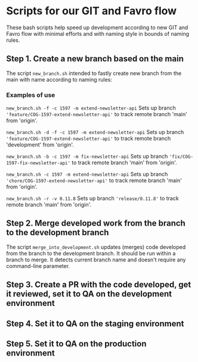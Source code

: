 # Scripts for our GIT and Favro flow

These bash scripts help speed up development according to new GIT and Favro flow
with minimal efforts and with naming style in bounds of naming rules.

## Step 1. Create a new branch based on the main

The script `new_branch.sh` intended to fastly create new branch from the main with name
according to naming rules:

### Examples of use

`new_branch.sh -f -c 1597 -m extend-newsletter-api`
 Sets up branch `'feature/COG-1597-extend-newsletter-api'` to track remote branch 'main' from 'origin'.

`new_branch.sh -d -f -c 1597 -m extend-newsletter-api`
 Sets up branch `'feature/COG-1597-extend-newsletter-api'` to track remote branch 'development' from 'origin'.

`new_branch.sh -b -c 1597 -m fix-newsletter-api`
 Sets up branch `'fix/COG-1597-fix-newsletter-api'` to track remote branch 'main' from 'origin'.

`new_branch.sh -c 1597 -m extend-newsletter-api`
 Sets up branch `'chore/COG-1597-extend-newsletter-api'` to track remote branch 'main' from 'origin'.

`new_branch.sh -r -v 0.11.8`
 Sets up branch `'release/0.11.8'` to track remote branch 'main' from 'origin'.

## Step 2. Merge developed work from the branch to the development branch

The script `merge_into_development.sh` updates (merges) code developed from the branch to the development branch.
It should be run within a branch to merge.
It detects current branch name and doesn't require any command-line parameter.

## Step 3. Create a PR with the code developed, get it reviewed, set it to QA on the development environment

## Step 4. Set it to QA on the staging environment

## Step 5. Set it to QA on the production environment
